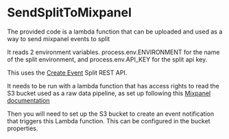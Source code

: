 # SendSplitToMixpanel

The provided code is a lambda function that can be uploaded and used as a way to send mixpanel events to split

It reads 2 environment variables. process.env.ENVIRONMENT for the name of the split environment, and process.env.API_KEY for the split api key. 

This uses the [Create Event](https://docs.split.io/reference/create-event) Split REST API. 


It needs to be run with a lambda function that has access rights to read the S3 bucket used as a raw data pipeline, as set up following this [Mixpanel documentation](https://developer.mixpanel.com/docs/aws-raw-pipeline)

Then you will need to set up the S3 bucket to create an event notification that triggers this Lambda function. This can be configured in the bucket properties.